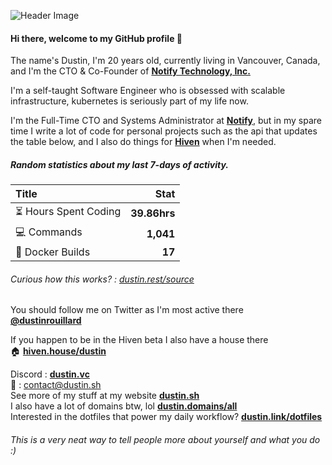 ![Header Image](https://gcs.dustin.sh/u/cce17dd3c78b35a8.png)

#### Hi there, welcome to my GitHub profile 👋

The name's Dustin, I'm 20 years old, currently living in Vancouver, Canada, and I'm the CTO & Co-Founder of [**Notify Technology, Inc.**](https://notify.me) 

I'm a self-taught Software Engineer who is obsessed with scalable infrastructure, kubernetes is seriously part of my life now.

I'm the Full-Time CTO and Systems Administrator at [**Notify**](https://notify.me), but in my spare time I write a lot of code for personal projects such as the api that updates the table below, and I also do things for [**Hiven**](https://hiven.io) when I'm needed.

##### Random statistics about my last 7-days of activity.

| Title                                       |         Stat |
| :------------------------------------------ | -----------: |
| :hourglass_flowing_sand: Hours Spent Coding | **39.86hrs** |
| :computer: Commands                         |    **1,041** |
| :hammer: Docker Builds                      |       **17** |

###### Curious how this works? : [dustin.rest/source](https://dustin.rest/source)

You should follow me on Twitter as I'm most active there \
[**@dustinrouillard**](https://dustin.link/twitter)

If you happen to be in the Hiven beta I also have a house there \
:house: [**hiven.house/dustin**](https://hiven.house/dustin)

Discord : [**dustin.vc**](https://dustin.vc) \
:email: : contact@dustin.sh \
See more of my stuff at my website [**dustin.sh**](https://dustin.sh) \
I also have a lot of domains btw, lol [**dustin.domains/all**](https://dustin.domains/all) \
Interested in the dotfiles that power my daily workflow? [**dustin.link/dotfiles**](https://dustin.link/dotfiles)

###### This is a very neat way to tell people more about yourself and what you do :)
